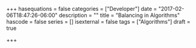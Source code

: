 +++
hasequations = false
categories = ["Developer"]
date = "2017-02-06T18:47:26-06:00"
description = ""
title = "Balancing in Algorithms"
hascode = false
series = []
isexternal = false
tags = ["Algorithms"]
draft = true

+++

